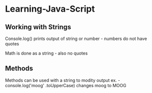 # Learning-Java-Script
## Working with Strings

Console.log() prints output of string or number - numbers do not have quotes

Math is done as a string - also no quotes

## Methods

Methods can be used with a string to modity output ex. - console.log('moog' .toUpperCase) changes moog to MOOG
